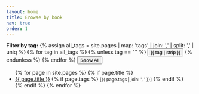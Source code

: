 ```yaml
---
layout: home
title: Browse by book
nav: true
order: 1
---
```


<div id="tag-filters">
  <strong>Filter by tag:</strong>
  {% assign all_tags = site.pages | map: 'tags' | join: ',' | split: ',' | uniq %}
  {% for tag in all_tags %}
    {% unless tag == "" %}
      <button class="tag-btn" data-tag="{{ tag | strip }}">{{ tag | strip }}</button>
    {% endunless %}
  {% endfor %}
  <button id="clear-filters">Show All</button>
</div>

<ul id="page-list">
  {% for page in site.pages %}
    {% if page.title %}
      <li class="page-item" data-tags="{% if page.tags %}{{ page.tags | join: ',' }}{% endif %}">
        <a href="{{ page.url }}">{{ page.title }}</a>
        {% if page.tags %}
          <small>[{{ page.tags | join: ', ' }}]</small>
        {% endif %}
      </li>
    {% endif %}
  {% endfor %}
</ul>

<script>
document.addEventListener("DOMContentLoaded", function() {
  const buttons = document.querySelectorAll(".tag-btn");
  const items = document.querySelectorAll(".page-item");
  const clearBtn = document.getElementById("clear-filters");

  buttons.forEach(button => {
    button.addEventListener("click", () => {
      const tag = button.getAttribute("data-tag");
      items.forEach(item => {
        const tags = item.getAttribute("data-tags").split(",");
        item.style.display = tags.includes(tag) ? "" : "none";
      });
    });
  });

  clearBtn.addEventListener("click", () => {
    items.forEach(item => item.style.display = "");
  });
});
</script>

